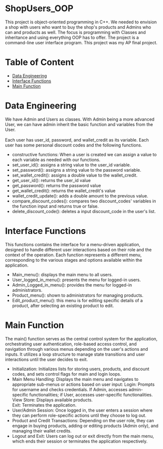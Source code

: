 # ShopUsers_OOP
This project is object-oriented programming in C++. We needed to envision a shop with users who want to buy the shop's products and Admins who can and products as well. The focus is programming with Classes and inheritance and using everything OOP has to offer. The project is a command-line user interface program. This project was my AP final project. 

# Table of Content
- [Data Engineering](https://github.com/KimiyaVahidMotlagh/ShopUsers_OOP/tree/main#data-engineering)
- [Interface Functions](https://github.com/KimiyaVahidMotlagh/ShopUsers_OOP/blob/main/README.md#interface-functions)
- [Main Function](https://github.com/KimiyaVahidMotlagh/ShopUsers_OOP/blob/main/README.md#main-function)

# Data Engineering

We have Admin and Users as classes. With Admin being a more advanced User, we can have admin inherit the basic function and variables from the User. <br/> <br/>
Each user has user_id, password, and wallet_credit as its variable. Each user has some personal discount codes and the following functions.
- constructive functions: When a user is created we can assign a value to each variable as needed with our functions.
- set_user_id(): assigns a string value to the user_id variable.
- set_password(): assigns a string value to the password variable.
- set_wallet_credit(): assigns a double value to the wallet_credit.
- get_user_id(): returns the user_id value
- get_password(): returns the password value
- get_wallet_credit(): returns the wallet_credit's value
- wallet_credit_update(): adds a double amount to the previous value.
- compare_discount_codes(): compares two discount_codes' variables in the function input and returns true or false.
- delete_discount_code(): deletes a input discount_code in the user's list.


# Interface Functions
This functions contains the interface for a menu-driven application, designed to handle different user interactions based on their role and the context of the operation. Each function represents a different menu, corresponding to the various stages and options available within the application.
- Main_menu(): displays the main menu to all users.
- User_logged_in_menu(): presents the menu for logged-in users.
- Admin_Logged_in_menu(): provides the menu for logged-in administrators.
- Product_menu(): shown to administrators for managing products. 
- Edit_product_menu(): this menu is for editing specific details of a product, after selecting an existing product to edit.


# Main Function
The main() function serves as the central control system for the application, orchestrating user authentication, role-based access control, and navigation through various menus depending on the user's actions and inputs. It utilizes a loop structure to manage state transitions and user interactions until the user decides to exit.

- Initialization: Initializes lists for storing users, products, and discount codes, and sets control flags for main and login loops.
- Main Menu Handling: Displays the main menu and navigates to appropriate sub-menus or actions based on user input:
Login: Prompts for username and checks credentials. If Admin, accesses admin-specific functionalities; if User, accesses user-specific functionalities.<br/>
View Store: Displays available products.<br/>
Exit: Terminates the application.<br/>
- User/Admin Session: Once logged in, the user enters a session where they can perform role-specific actions until they choose to log out.
- Product and Credit Transactions: Depending on the user role, they can engage in buying products, adding or editing products (Admin only), and managing their wallet credits.
- Logout and Exit: Users can log out or exit directly from the main menu, which ends their session or terminates the application respectively.
